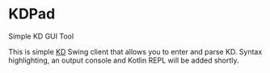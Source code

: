 # KDPad
Simple KD GUI Tool

This is simple [KD](wiki/Ki-Data-(KD)) Swing client that allows you to enter and parse KD. Syntax highlighting, an output console and Kotlin REPL will be added shortly.
